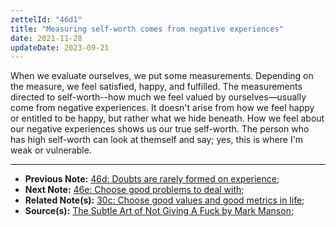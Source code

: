 ```yaml
---
zettelId: "46d1"
title: "Measuring self-worth comes from negative experiences"
date: 2021-11-28
updateDate: 2023-09-21
---
```


When we evaluate ourselves, we put some measurements. Depending on the measure, we feel satisfied, happy, and fulfilled. The measurements directed to self-worth--how much we feel valued by ourselves—usually come from negative experiences. It doesn't arise from how we feel happy or entitled to be happy, but rather what we hide beneath. How we feel about our negative experiences shows us our true self-worth. The person who has high self-worth can look at themself and say; yes, this is where I'm weak or vulnerable.

---

- **Previous Note:** [46d: Doubts are rarely formed on experience](/notes/46d/);
- **Next Note:** [46e: Choose good problems to deal with](/notes/46e/);
- **Related Note(s):** [30c: Choose good values and good metrics in life](/notes/30c/);
- **Source(s):** [The Subtle Art of Not Giving A Fuck by Mark Manson](/books/the-subtle-art-of-not-giving-a-fuck-by-mark-manson-book-summary-review-and-notes/);

